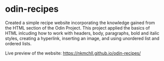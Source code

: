 # odin-recipes

Created a simple recipe website incorporating the knowledge gained from the HTML section of the Odin Project. This project applied the basics of HTML inlcuding how to work with headers, body, paragraphs, bold and italic styles, creating a hyperlink, inserting an image, and using unordered list and ordered lists.

Live preview of the website: https://nkmchll.github.io/odin-recipes/

